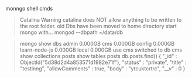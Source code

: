 monngo shell cmds

> Catalina Warning
> catalina does NOT allow anything to be written to the root folder.
> old Dbs have been moved to home directory
> start mongo with...
mongod --dbpath ~/data/db

> mongo
> show dbs
admin          0.000GB
cms            0.000GB
config         0.000GB
learn-node-js  0.000GB
local          0.000GB
> use cms
switched to db cms
> show collections
posts
> show tables
posts
>db.posts.find()
{ "_id" : ObjectId("5d38d2d4a853571d1982e71f"), "status" : "private", "title" : "testinng", "allowComments" : true, "body" : "ytcuktcrtrc", "__v" : 0 }